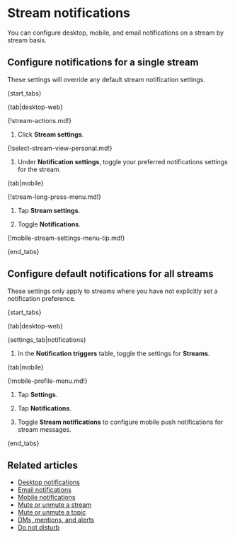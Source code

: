 # Stream notifications

You can configure desktop, mobile, and email notifications on a stream by
stream basis.

## Configure notifications for a single stream

These settings will override any default stream notification settings.

{start_tabs}

{tab|desktop-web}

{!stream-actions.md!}

1. Click **Stream settings**.

{!select-stream-view-personal.md!}

1. Under **Notification settings**, toggle your preferred
   notifications settings for the stream.

{tab|mobile}

{!stream-long-press-menu.md!}

1. Tap **Stream settings**.

1. Toggle **Notifications**.

{!mobile-stream-settings-menu-tip.md!}

{end_tabs}

## Configure default notifications for all streams

These settings only apply to streams where you have not
explicitly set a notification preference.

{start_tabs}

{tab|desktop-web}

{settings_tab|notifications}

1. In the **Notification triggers** table,
   toggle the settings for **Streams**.

{tab|mobile}

{!mobile-profile-menu.md!}

1. Tap **Settings**.

1. Tap **Notifications**.

1. Toggle **Stream notifications** to configure mobile push notifications for
   stream messages.

{end_tabs}

## Related articles

* [Desktop notifications](/help/desktop-notifications)
* [Email notifications](/help/email-notifications)
* [Mobile notifications](/help/mobile-notifications)
* [Mute or unmute a stream](/help/mute-a-stream)
* [Mute or unmute a topic](/help/mute-a-topic)
* [DMs, mentions, and alerts](/help/dm-mention-alert-notifications)
* [Do not disturb](/help/do-not-disturb)
